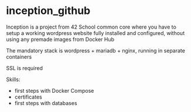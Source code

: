 # inception_github

Inception is a project from 42 School common core where you have to setup a working wordpress website fully installed and configured, without using any premade images from Docker Hub


The mandatory stack is wordpress + mariadb + nginx, running in separate containers

SSL is required


Skills:
- first steps with Docker Compose
- certificates
- first steps with databases
